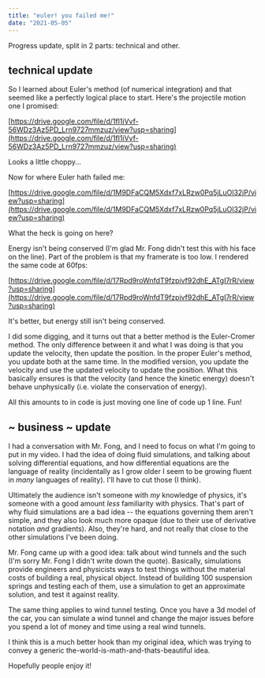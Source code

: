 ```yaml
---
title: "euler! you failed me!"
date: "2021-05-05"
---
```


Progress update, split in 2 parts: technical and other.

## technical update

So I learned about Euler's method (of numerical integration) and that seemed like a perfectly logical place to start. Here's the projectile motion one I promised:

[https://drive.google.com/file/d/1fl1iVvf-56WDz3Az5PD_Lrn9727mmzuz/view?usp=sharing](https://drive.google.com/file/d/1fl1iVvf-56WDz3Az5PD_Lrn9727mmzuz/view?usp=sharing)

Looks a little choppy...

Now for where Euler hath failed me:

[https://drive.google.com/file/d/1M9DFaCQM5Xdxf7xLRzw0Pq5jLuOl32jP/view?usp=sharing](https://drive.google.com/file/d/1M9DFaCQM5Xdxf7xLRzw0Pq5jLuOl32jP/view?usp=sharing)

What the heck is going on here?

Energy isn't being conserved (I'm glad Mr. Fong didn't test this with his face on the line). Part of the problem is that my framerate is too low. I rendered the same code at 60fps:

[https://drive.google.com/file/d/17Rpd9roWnfdT9fzpivf92dhE_ATgI7rR/view?usp=sharing](https://drive.google.com/file/d/17Rpd9roWnfdT9fzpivf92dhE_ATgI7rR/view?usp=sharing)

It's better, but energy still isn't being conserved.

I did some digging, and it turns out that a better method is the Euler-Cromer method. The only difference between it and what I was doing is that you update the velocity, then update the position. In the proper Euler's method, you update both at the same time. In the modified version, you update the velocity and use the updated velocity to update the position. What this basically ensures is that the velocity (and hence the kinetic energy) doesn't behave unphysically (i.e. violate the conservation of energy).

All this amounts to in code is just moving one line of code up 1 line. Fun!

## ~ business ~ update 

I had a conversation with Mr. Fong, and I need to focus on what I'm going to put in my video. I had the idea of doing fluid simulations, and talking about solving differential equations, and how differential equations are the language of reality (incidentally as I grow older I seem to be growing fluent in *many* languages of reality). I'll have to cut those (I think).

Ultimately the audience isn't someone with *my* knowledge of physics, it's someone with a good amount *less* familiarity with physics. That's part of why fluid simulations are a bad idea -- the equations governing them aren't simple, and they also look much more opaque (due to their use of derivative notation *and* gradients). Also, they're hard, and not really that close to the other simulations I've been doing. 

Mr. Fong came up with a good idea: talk about wind tunnels and the such (I'm sorry Mr. Fong I didn't write down the quote). Basically, simulations provide engineers and physicists ways to test things without the material costs of building a real, physical object. Instead of building 100 suspension springs and testing each of them, use a simulation to get an approximate solution, and test it against reality.

The same thing applies to wind tunnel testing. Once you have a 3d model of the car, you can simulate a wind tunnel and change the major issues before you spend a lot of money and time using a real wind tunnels.

I think this is a much better hook than my original idea, which was trying to convey a generic the-world-is-math-and-thats-beautiful idea. 

Hopefully people enjoy it!
